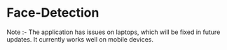 # Face-Detection

Note :- The application has issues on laptops, which will be fixed in future updates. It currently works well on mobile devices.
